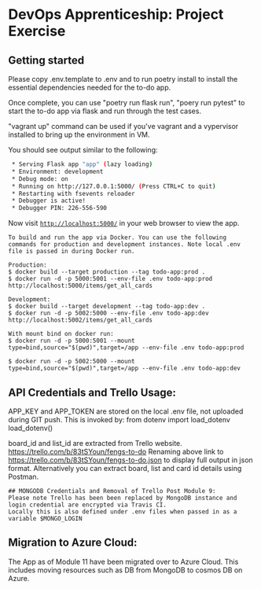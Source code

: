 # DevOps Apprenticeship: Project Exercise

## Getting started

Please copy .env.template to .env and to run poetry install to install the essential dependencies needed for the to-do app. 

Once complete, you can use "poetry run flask run", "poery run pytest" to start the to-do app via flask and run through the test cases. 

"vagrant up" command can be used if you've vagrant and a vypervisor installed to bring up the environment in VM. 

You should see output similar to the following:
```bash
 * Serving Flask app "app" (lazy loading)
 * Environment: development
 * Debug mode: on
 * Running on http://127.0.0.1:5000/ (Press CTRL+C to quit)
 * Restarting with fsevents reloader
 * Debugger is active!
 * Debugger PIN: 226-556-590
```
Now visit [`http://localhost:5000/`](http://localhost:5000/) in your web browser to view the app.

```
To build and run the app via Docker. You can use the following commands for production and development instances. Note local .env file is passed in during Docker run. 

Production: 
$ docker build --target production --tag todo-app:prod .
$ docker run -d -p 5000:5001 --env-file .env todo-app:prod
http://localhost:5000/items/get_all_cards

Development:
$ docker build --target development --tag todo-app:dev .
$ docker run -d -p 5002:5000 --env-file .env todo-app:dev
http://localhost:5002/items/get_all_cards

With mount bind on docker run: 
$ docker run -d -p 5000:5001 --mount type=bind,source="$(pwd)",target=/app --env-file .env todo-app:prod

$ docker run -d -p 5002:5000 --mount type=bind,source="$(pwd)",target=/app --env-file .env todo-app:dev

```
## API Credentials and Trello Usage:  
APP_KEY and APP_TOKEN are stored on the local .env file, not uploaded during GIT push. This is invoked by: 
from dotenv import load_dotenv  
load_dotenv()

board_id and list_id are extracted from Trello website. 
https://trello.com/b/83tSYoun/fengs-to-do
Renaming above link to https://trello.com/b/83tSYoun/fengs-to-do.json to display full output in json format. 
Alternatively you can extract board, list and card id details using Postman. 

```
## MONGODB Credentials and Removal of Trello Post Module 9:
Please note Trello has been been replaced by MongoDB instance and login credential are encrypted via Travis CI. 
Locally this is also defined under .env files when passed in as a variable $MONGO_LOGIN

```
## Migration to Azure Cloud:
The App as of Module 11 have been migrated over to Azure Cloud. This includes moving resources such as DB from MongoDB to cosmos DB on Azure. 
